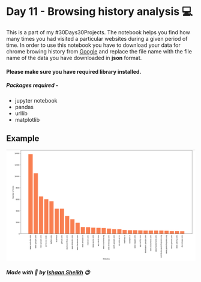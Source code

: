 # Day 11 - Browsing history analysis &#128187;

This is a part of my #30Days30Projects. The notebook helps you find how many times you had visited a particular websites during a given period of time. In order to use this notebook you have to download your data for chrome browing history from [Google](http://takeout.google.com/) and replace the file name with the file name of the data you have downloaded in **json** format.

#### Please make sure you have required library installed.

##### Packages required -

- jupyter notebook
- pandas
- urllib
- matplotlib

## Example

![Websites visited by me during last 6-7 months](analysis.png)

##### Made with &#128150; by [Ishaan Sheikh](http://frikishaan.xyz/) &#128521;
